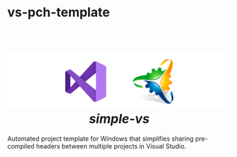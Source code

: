 # vs-pch-template
<h1 align="center">
  <br>
  <a href="http://www.amitmerchant.com/electron-markdownify"><img src="https://github.com/Stehfyn/vs-pch-template/blob/main/shared/resources/draft3.png" alt="Markdownify" width="1000"></a>
  <br>
   <align="center"><em>simple-vs</em>
  <br>
</h1>
Automated project template for Windows that simplifies sharing pre-compiled headers between multiple projects in Visual Studio.
